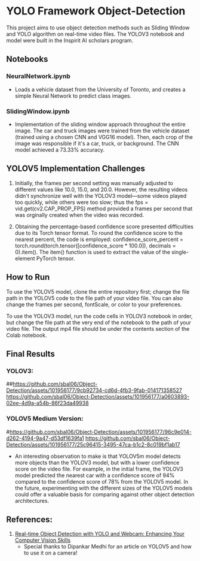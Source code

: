 
# YOLO Framework Object-Detection
This project aims to use object detection methods such as Sliding Window and YOLO algorithm on real-time video files. The YOLOV3 notebook and model were built in the Inspirit AI scholars program.

## Notebooks
### NeuralNetwork.ipynb
- Loads a vehicle dataset from the University of Toronto, and creates a simple Neural Network to predict class images.

### SlidingWindow.ipynb
- Implementation of the sliding window approach throughout the entire image. The car and truck images were trained from the vehicle dataset (trained using a chosen CNN and VGG16 model). Then, each crop of the image was responsible if it's a car, truck, or background. The CNN model achieved a 73.33% accuracy.

## YOLOV5 Implementation Challenges
1. Initially, the frames per second setting was manually adjusted to different values like 10.0, 15.0, and 20.0. However, the resulting videos didn't synchronize well with the YOLOV3 model—some videos played too quickly, while others were too slow; thus the fps = vid.get(cv2.CAP_PROP_FPS) method provided a frames per second that was orginally created when the video was recorded.

2. Obtaining the percentage-based confidence score presented difficulties due to its Torch tensor format. To round the confidence score to the nearest percent, the code is employed: confidence_score_percent = torch.round(torch.tensor([confidence_score * 100.0]), decimals = 0).item(). The item() function is used to extract the value of the single-element PyTorch tensor. 


## How to Run
To use the YOLOV5 model, clone the entire repository first; change the file path in the YOLOV5 code to the file path of your video file. You can also change the frames per second, fontScale, or color to your preferences.

To use the YOLOV3 model, run the code cells in YOLOV3 notebook in order, but change the file path at the very end of the notebook to the path of your video file. The output mp4 file should be under the contents section of the Colab notebook.

## Final Results

### YOLOV3:





##https://github.com/sbal06/Object-Detection/assets/101956177/9cb92734-cd6d-4fb3-9fab-014171358527
https://github.com/sbal06/Object-Detection/assets/101956177/a0603893-02ee-4d9a-a54b-86f23da49938









### YOLOV5 Medium Version: 



#https://github.com/sbal06/Object-Detection/assets/101956177/96c9e014-d262-4194-9a47-d53df1639fa1
https://github.com/sbal06/Object-Detection/assets/101956177/25c96415-3495-47ca-b1c2-8c019bf1ab17


- An interesting observation to make is that YOLOV5m model detects more objects than the YOLOV3 model, but with a lower confidence score on the video file. For example, in the initial frame, the YOLOV3 model predicted the nearest car with a confidence score of 94% compared to the confidence score of 78% from the YOLOV5 model. In the future, experimenting with the different sizes of the YOLOV5 models could offer a valuable basis for comparing against other object detection architectures.
## References:

1. [Real-time Object Detection with YOLO and Webcam: Enhancing Your Computer Vision Skills](https://dipankarmedh1.medium.com/real-time-object-detection-with-yolo-and-webcam-enhancing-your-computer-vision-skills-861b97c78993)
   <br>
   - Special thanks to Dipankar Medhi for an article on YOLOV5 and how to use it on a camera!
